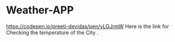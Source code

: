 # Weather-APP

https://codepen.io/preeti-devidas/pen/yLGJrmW
 Here is the link for Checking the temperature of the City .
